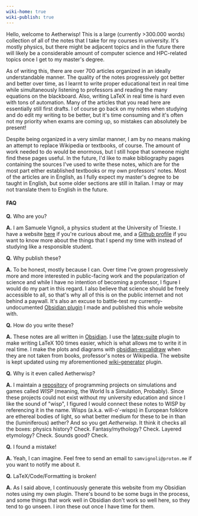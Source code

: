 ```yaml
---
wiki-home: true
wiki-publish: true
---
```

Hello, welcome to Aetherwisp! This is a large (currently >300.000 words) collection of all of the notes that I take for my courses in university. It's mostly physics, but there might be adjacent topics and in the future there will likely be a considerable amount of computer science and HPC-related topics once I get to my master's degree.

As of writing this, there are over 700 articles organized in an ideally understandable manner. The quality of the notes progressively got better and better over time, as I learnt to write proper educational text in real time while simultaneously listening to professors and reading the many equations on the blackboard. Also, writing LaTeX in real time is hard even with tons of automation. Many of the articles that you read here are essentially still first drafts. I of course go back on my notes when studying and do edit my writing to be better, but it's time consuming and it's often not my priority when exams are coming up, so mistakes can absolutely be present!

Despite being organized in a very similar manner, I am by no means making an attempt to replace Wikipedia or textbooks, of course. The amount of work needed to do would be enormous, but I still hope that someone might find these pages useful. In the future, I'd like to make bibliography pages containing the sources I've used to write these notes, which are for the most part either established textbooks or my own professors' notes. Most of the articles are in English, as I fully expect my master's degree to be taught in English, but some older sections are still in Italian. I may or may not translate them to English in the future.
#### FAQ
**Q.** Who are you?

**A.** I am Samuele Vignoli, a physics student at the University of Trieste. I have a website [here](https://personal-website-one-topaz-29.vercel.app/) if you're curious about me, and a [Github profile](https://github.com/D4wnstar) if you want to know more about the things that I spend my time with instead of studying like a responsible student.

**Q.** Why publish these?

**A.** To be honest, mostly because I can. Over time I've grown progressively more and more interested in public-facing work and the popularization of science and while I have no intention of becoming a professor, I figure I would do my part in this regard. I also believe that science should be freely accessible to all, so that's why all of this is on the public internet and not behind a paywall. It's also an excuse to battle-test my currently-undocumented [Obsidian plugin](https://github.com/D4wnstar/wiki-generator) I made and published this whole website with.

**Q.** How do you write these?

**A.** These notes are all written in [Obsidian](https://obsidian.md/). I use the [latex-suite](https://github.com/artisticat1/obsidian-latex-suite) plugin to make writing LaTeX 100 times easier, which is what allows me to write it in real time. I make the plots and diagrams with [obsidian-excalidraw](https://github.com/zsviczian/obsidian-excalidraw-plugin) when they are not taken from books, professor's notes or Wikipedia. The website is kept updated using my aforementioned [wiki-generator](https://github.com/D4wnstar/wiki-generator) plugin.

**Q.** Why is it even called Aetherwisp?

**A.** I maintain a [repository](https://github.com/D4wnstar/wisp) of programming projects on simulations and games called *WISP* (meaning, the World Is a Simulation, Probably). Since these projects could not exist without my university education and since I like the sound of "wisp", I figured I would connect these notes to WISP by referencing it in the name. Wisps (a.k.a. will-o'-wisps) in European folklore are ethereal bodies of light, so what better medium for these to be in than the (luminiferous) aether? And so you get *Aetherwisp*. It think it checks all the boxes: physics history? Check. Fantasy/mythology? Check. Layered etymology? Check. Sounds good? Check.

**Q.** I found a mistake!

**A.** Yeah, I can imagine. Feel free to send an email to `samvignoli@proton.me` if you want to notify me about it.

**Q.** LaTeX/Code/Formatting is broken!

**A.** As I said above, I continuously generate this website from my Obsidian notes using my own plugin. There's bound to be some bugs in the process, and some things that work well in Obsidian don't work so well here, so they tend to go unseen. I iron these out once I have time for them.